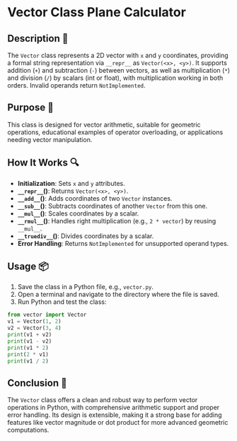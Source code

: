 # Vector Class Plane Calculator

## Description 📝

The `Vector` class represents a 2D vector with `x` and `y` coordinates, providing a formal string representation via `__repr__` as `Vector(<x>, <y>)`.
It supports addition (`+`) and subtraction (`-`) between vectors, as well as multiplication (`*`) and division (`/`) by scalars (int or float), with multiplication working in both orders.
Invalid operands return `NotImplemented`.

## Purpose 🎯

This class is designed for vector arithmetic, suitable for geometric operations, educational examples of operator overloading, or applications needing vector manipulation.

## How It Works 🔍

-   **Initialization**: Sets `x` and `y` attributes.
-   **`__repr__`()**: Returns `Vector(<x>, <y>)`.
-   **`__add__`()**: Adds coordinates of two `Vector` instances.
-   **`__sub__`()**: Subtracts coordinates of another `Vector` from this one.
-   **`__mul__`()**: Scales coordinates by a scalar.
-   **`__rmul__`()**: Handles right multiplication (e.g., `2 * vector`) by reusing `__mul__`.
-   **`__truediv__`()**: Divides coordinates by a scalar.
-   **Error Handling**: Returns `NotImplemented` for unsupported operand types.

## Usage 📦

1. Save the class in a Python file, e.g., `vector.py`.
2. Open a terminal and navigate to the directory where the file is saved.
3. Run Python and test the class:

```python
from vector import Vector
v1 = Vector(1, 2)
v2 = Vector(3, 4)
print(v1 + v2)
print(v1 - v2)
print(v1 * 2)
print(2 * v1)
print(v1 / 2)
```

## Conclusion 🚀

The `Vector` class offers a clean and robust way to perform vector operations in Python, with comprehensive arithmetic support and proper error handling.
Its design is extensible, making it a strong base for adding features like vector magnitude or dot product for more advanced geometric computations.
